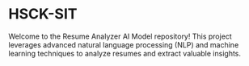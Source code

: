 # HSCK-SIT
 Welcome to the Resume Analyzer AI Model repository! This project leverages advanced natural language processing (NLP) and machine learning techniques to analyze resumes and extract valuable insights.

